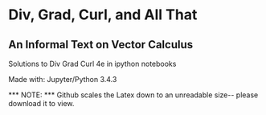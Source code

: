 # Div, Grad, Curl, and All That
## An Informal Text on Vector Calculus
Solutions to Div Grad Curl 4e in ipython notebooks

Made with: Jupyter/Python 3.4.3

*** NOTE: *** Github scales the Latex down to an unreadable size-- please download it to view.
